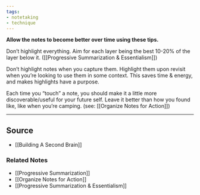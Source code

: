 ```yaml
---
tags:
- notetaking
- technique
---
```

**Allow the notes to become better over time using these tips.**

Don’t highlight everything. Aim for each layer being the best 10-20% of the layer below it. ([[Progressive Summarization & Essentialism]])

Don’t highlight notes when you capture them. Highlight them upon revisit when you’re looking to use them in some context. This saves time & energy, and makes highlights have a purpose. 

Each time you “touch” a note, you should make it a little more discoverable/useful for your future self. Leave it better than how you found like, like when you’re camping. (see: [[Organize Notes for Action]])

---

## Source
- [[Building A Second Brain]]

### Related Notes
- [[Progressive Summarization]] 
- [[Organize Notes for Action]] 
- [[Progressive Summarization & Essentialism]]